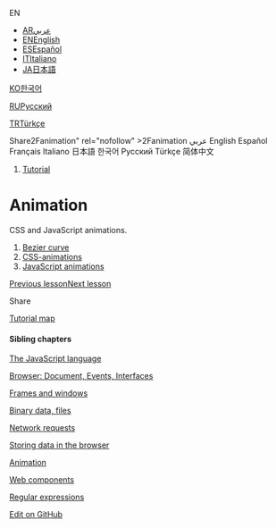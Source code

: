 EN

- <a href="https://ar.javascript.info/animation" class="supported-langs__link"><span class="supported-langs__brief">AR</span><span>عربي</span></a>
- <a href="animation.html" class="supported-langs__link"><span class="supported-langs__brief">EN</span><span>English</span></a>
- <a href="https://es.javascript.info/animation" class="supported-langs__link"><span class="supported-langs__brief">ES</span><span>Español</span></a>
- <a href="https://it.javascript.info/animation" class="supported-langs__link"><span class="supported-langs__brief">IT</span><span>Italiano</span></a>
- <a href="https://ja.javascript.info/animation" class="supported-langs__link"><span class="supported-langs__brief">JA</span><span>日本語</span></a>

<a href="https://ko.javascript.info/animation" class="supported-langs__link"><span class="supported-langs__brief">KO</span><span>한국어</span></a>

<a href="animation%22" class="supported-langs__link"><span class="supported-langs__brief">RU</span><span>Русский</span></a>

<a href="https://tr.javascript.info/" class="supported-langs__link"><span class="supported-langs__brief">TR</span><span>Türkçe</span></a>

<span class="share-icons__title">Share</span>2Fanimation" rel="nofollow" &gt;2Fanimation عربي English Español Français Italiano 日本語 한국어 Русский Türkçe 简体中文

1.  <a href="index.html" class="breadcrumbs__link"><span class="breadcrumbs__hidden-text">Tutorial</span></a>

# Animation

CSS and JavaScript animations.

1.  <a href="bezier-curve.html" class="lessons-list__link">Bezier curve</a>
2.  <a href="css-animations.html" class="lessons-list__link">CSS-animations</a>
3.  <a href="js-animation.html" class="lessons-list__link">JavaScript animations</a>

<a href="indexeddb.html" class="page__nav page__nav_prev"><span class="page__nav-text"><span class="page__nav-text-shortcut"></span></span><span class="page__nav-text-alternate">Previous lesson</span></a><a href="bezier-curve.html" class="page__nav page__nav_next"><span class="page__nav-text"><span class="page__nav-text-shortcut"></span></span><span class="page__nav-text-alternate">Next lesson</span></a>

<span class="share-icons__title">Share</span><a href="https://twitter.com/share?url=https%3A%2F%2Fjavascript.info%2Fanimation" class="share share_tw"></a><a href="https://www.facebook.com/sharer/sharer.php?s=100&amp;p%5Burl%5D=https%3A%2F%2Fjavascript.info%2Fanimation" class="share share_fb"></a>

<a href="tutorial/map.html" class="map"><span class="map__text">Tutorial map</span></a>

<a href="tutorial/map.html" class="map"></a>

#### Sibling chapters

<a href="js.html" class="sidebar__link">The JavaScript language</a>

<a href="ui.html" class="sidebar__link">Browser: Document, Events, Interfaces</a>

<a href="frames-and-windows.html" class="sidebar__link">Frames and windows</a>

<a href="binary.html" class="sidebar__link">Binary data, files</a>

<a href="network.html" class="sidebar__link">Network requests</a>

<a href="data-storage.html" class="sidebar__link">Storing data in the browser</a>

<a href="animation.html" class="sidebar__link">Animation</a>

<a href="web-components.html" class="sidebar__link">Web components</a>

<a href="regular-expressions.html" class="sidebar__link">Regular expressions</a>

<a href="https://twitter.com/share?url=https%3A%2F%2Fjavascript.info%2Fanimation" class="share share_tw sidebar__share"></a><a href="https://www.facebook.com/sharer/sharer.php?s=100&amp;p%5Burl%5D=https%3A%2F%2Fjavascript.info%2Fanimation" class="share share_fb sidebar__share"></a> <a href="https://github.com/javascript-tutorial/en.javascript.info/blob/master/7-animation" class="sidebar__link">Edit on GitHub</a>
